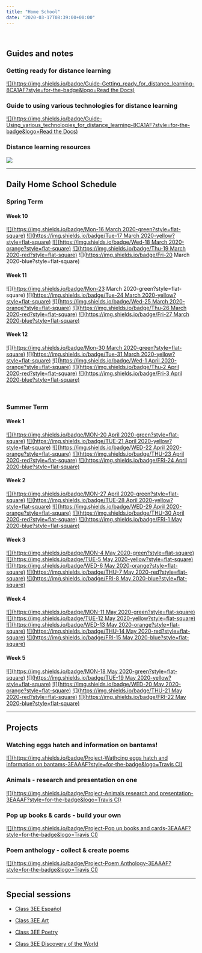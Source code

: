 ```yaml
---
title: "Home School"
date: "2020-03-17T08:39:00+00:00"
---
```


&nbsp;

## Guides and notes

### Getting ready for distance learning
[![](https://img.shields.io/badge/Guide-Getting_ready_for_distance_learning-8CA1AF?style=for-the-badge&logo=Read the Docs)](/home_school_getting_ready/)

### Guide to using various technologies for distance learning
[![](https://img.shields.io/badge/Guide-Using_various_technologies_for_distance_learning-8CA1AF?style=for-the-badge&logo=Read the Docs)](/home_school_guide/)

### Distance learning resources
[![](https://img.shields.io/badge/Notes-Distance_learning_resources-00B057?style=for-the-badge&logo=Koding)](/home_school_resources/)

<hr>

## Daily Home School Schedule

### Spring Term

#### Week 10

[![](https://img.shields.io/badge/Mon-16 March 2020-green?style=flat-square)](/home_school_schedule_16Mar2020/) [![](https://img.shields.io/badge/Tue-17 March 2020-yellow?style=flat-square)](/home_school_schedule_17Mar2020/) [![](https://img.shields.io/badge/Wed-18 March 2020-orange?style=flat-square)](/home_school_schedule_18Mar2020/) [![](https://img.shields.io/badge/Thu-19 March 2020-red?style=flat-square)](/home_school_schedule_19Mar2020/) 
![](https://img.shields.io/badge/Fri-20 March 2020-blue?style=flat-square)

#### Week 11

![](https://img.shields.io/badge/Mon-23 March 2020-green?style=flat-square)
[![](https://img.shields.io/badge/Tue-24 March 2020-yellow?style=flat-square)](/home_school_schedule_24Mar2020/) [![](https://img.shields.io/badge/Wed-25 March 2020-orange?style=flat-square)](/home_school_schedule_25Mar2020/) [![](https://img.shields.io/badge/Thu-26 March 2020-red?style=flat-square)](/home_school_schedule_26Mar2020/) 
[![](https://img.shields.io/badge/Fri-27 March 2020-blue?style=flat-square)](/home_school_schedule_27Mar2020/)

#### Week 12

[![](https://img.shields.io/badge/Mon-30 March 2020-green?style=flat-square)](/home_school_schedule_30Mar2020/)
[![](https://img.shields.io/badge/Tue-31 March 2020-yellow?style=flat-square)](/home_school_schedule_31Mar2020/) [![](https://img.shields.io/badge/Wed-1 April 2020-orange?style=flat-square)](/home_school_schedule_01Apr2020/) 
[![](https://img.shields.io/badge/Thu-2 April 2020-red?style=flat-square)](/home_school_schedule_02Apr2020/) 
[![](https://img.shields.io/badge/Fri-3 April 2020-blue?style=flat-square)](/home_school_schedule_03Apr2020/)

<br>

### Summer Term

#### Week 1

[![](https://img.shields.io/badge/MON-20 April 2020-green?style=flat-square)](/home_school_schedule_20Apr2020/) [![](https://img.shields.io/badge/TUE-21 April 2020-yellow?style=flat-square)](/home_school_schedule_21Apr2020/) [![](https://img.shields.io/badge/WED-22 April 2020-orange?style=flat-square)](/home_school_schedule_22Apr2020/) [![](https://img.shields.io/badge/THU-23 April 2020-red?style=flat-square)](/home_school_schedule_23Apr2020/) 
[![](https://img.shields.io/badge/FRI-24 April 2020-blue?style=flat-square)](/home_school_schedule_24Apr2020/)

#### Week 2

[![](https://img.shields.io/badge/MON-27 April 2020-green?style=flat-square)](/home_school_schedule_27Apr2020/) [![](https://img.shields.io/badge/TUE-28 April 2020-yellow?style=flat-square)](/home_school_schedule_28Apr2020/) [![](https://img.shields.io/badge/WED-29 April 2020-orange?style=flat-square)](/home_school_schedule_29Apr2020/) [![](https://img.shields.io/badge/THU-30 April 2020-red?style=flat-square)](/home_school_schedule_30Apr2020/) 
[![](https://img.shields.io/badge/FRI-1 May 2020-blue?style=flat-square)](/home_school_schedule_01May2020/)

#### Week 3

[![](https://img.shields.io/badge/MON-4 May 2020-green?style=flat-square)](/home_school_schedule_04May2020/) 
[![](https://img.shields.io/badge/TUE-5 May 2020-yellow?style=flat-square)](/home_school_schedule_05May2020/) 
[![](https://img.shields.io/badge/WED-6 May 2020-orange?style=flat-square)](/home_school_schedule_06May2020/) 
[![](https://img.shields.io/badge/THU-7 May 2020-red?style=flat-square)](/home_school_schedule_07May2020/) 
[![](https://img.shields.io/badge/FRI-8 May 2020-blue?style=flat-square)](/home_school_schedule_08May2020/)

#### Week 4

[![](https://img.shields.io/badge/MON-11 May 2020-green?style=flat-square)](/home_school_schedule_11May2020/) 
[![](https://img.shields.io/badge/TUE-12 May 2020-yellow?style=flat-square)](/home_school_schedule_12May2020/) 
[![](https://img.shields.io/badge/WED-13 May 2020-orange?style=flat-square)](/home_school_schedule_13May2020/) 
[![](https://img.shields.io/badge/THU-14 May 2020-red?style=flat-square)](/home_school_schedule_14May2020/) 
[![](https://img.shields.io/badge/FRI-15 May 2020-blue?style=flat-square)](/home_school_schedule_15May2020/)

#### Week 5

[![](https://img.shields.io/badge/MON-18 May 2020-green?style=flat-square)](/home_school_schedule_18May2020/) 
[![](https://img.shields.io/badge/TUE-19 May 2020-yellow?style=flat-square)](/home_school_schedule_19May2020/) 
[![](https://img.shields.io/badge/WED-20 May 2020-orange?style=flat-square)](/home_school_schedule_20May2020/) 
[![](https://img.shields.io/badge/THU-21 May 2020-red?style=flat-square)](/home_school_schedule_21May2020/) 
[![](https://img.shields.io/badge/FRI-22 May 2020-blue?style=flat-square)](/home_school_schedule_22May2020/)

<hr>

## Projects

### Watching eggs hatch and information on bantams!
[![](https://img.shields.io/badge/Project-Wathcing eggs hatch and information on bantams-3EAAAF?style=for-the-badge&logo=Travis CI)](/projects/home_school_project1/)

### Animals - research and presentation on one
[![](https://img.shields.io/badge/Project-Animals research and presentation-3EAAAF?style=for-the-badge&logo=Travis CI)](/projects/home_school_project2/)

### Pop up books & cards - build your own
[![](https://img.shields.io/badge/Project-Pop up books and cards-3EAAAF?style=for-the-badge&logo=Travis CI)](/projects/home_school_project3/)

### Poem anthology - collect & create poems
[![](https://img.shields.io/badge/Project-Poem Anthology-3EAAAF?style=for-the-badge&logo=Travis CI)](/projects/home_school_project4/)

<!---
<hr>

## Spelling

* [23 March 2020](/spelling_23Mar2020/)

* [30 March 2020](/spelling_30Mar2020/)
--->

<hr>

## Special sessions

* [Class 3EE Español](/home_school_español/)

* [Class 3EE Art](/home_school_art/)

* [Class 3EE Poetry](/home_school_poetry/)

* [Class 3EE Discovery of the World](/home_school_dow/)

<br/>
<br/>
